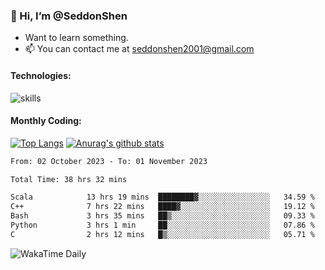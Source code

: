 ### 👋 Hi, I’m @SeddonShen
- Want to learn something.
- 📫 You can contact me at seddonshen2001@gmail.com

#### Technologies:

![skills](https://skillicons.dev/icons?i=scala,js,html,css,bootstrap,jquery,c,cpp,cloudflare,django,docker,flask,git,github,githubactions,linux,latex,mysql,nodejs,ps,php,pr,py,raspberrypi,redis,unreal,v,vscode,vue,bash)

#### Monthly Coding:
[![Top Langs](https://github-readme-stats.vercel.app/api/top-langs?username=seddonshen&show_icons=true&locale=en&layout=compact&hide=html&langs_count=8)](https://github.com/SeddonShen/)
[![Anurag's github stats](https://github-readme-stats.vercel.app/api?username=SeddonShen&count_private=true&show_icons=true)](https://github.com/anuraghazra/github-readme-stats)
<!--START_SECTION:waka-->

```txt
From: 02 October 2023 - To: 01 November 2023

Total Time: 38 hrs 32 mins

Scala            13 hrs 19 mins  ████████▓░░░░░░░░░░░░░░░░   34.59 %
C++              7 hrs 22 mins   ████▓░░░░░░░░░░░░░░░░░░░░   19.12 %
Bash             3 hrs 35 mins   ██▒░░░░░░░░░░░░░░░░░░░░░░   09.33 %
Python           3 hrs 1 min     ██░░░░░░░░░░░░░░░░░░░░░░░   07.86 %
C                2 hrs 12 mins   █▒░░░░░░░░░░░░░░░░░░░░░░░   05.71 %
```

<!--END_SECTION:waka-->

![WakaTime Daily](https://wakatime.com/share/@seddon2001/61a7e342-5f12-4fea-bf92-1fac161e97d6.svg)
<!---
SeddonShen/SeddonShen is a ✨ special ✨ repository because its `README.md` (this file) appears on your GitHub profile.
You can click the Preview link to take a look at your changes.
--->
